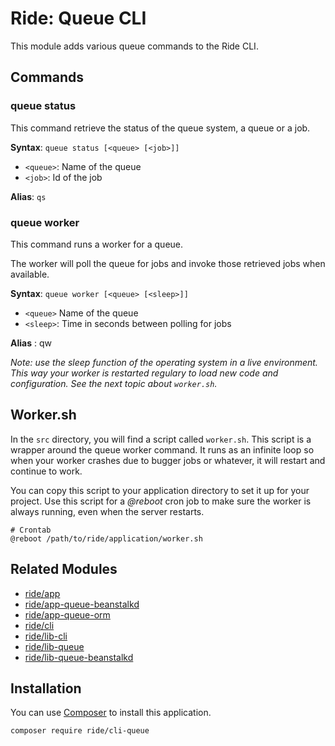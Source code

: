 # Ride: Queue CLI

This module adds various queue commands to the Ride CLI.

## Commands

### queue status

This command retrieve the status of the queue system, a queue or a job.

**Syntax**: ```queue status [<queue> [<job>]]```
- ```<queue>```: Name of the queue
- ```<job>```: Id of the job

**Alias**: ```qs```

### queue worker

This command runs a worker for a queue.
 
The worker will poll the queue for jobs and invoke those retrieved jobs when available.

**Syntax**: ```queue worker [<queue> [<sleep>]]```
- ```<queue>``` Name of the queue
- ```<sleep>```: Time in seconds between polling for jobs

**Alias** : qw

_Note: use the sleep function of the operating system in a live environment. This way your worker is restarted regulary to load new code and configuration. See the next topic about ```worker.sh```._

## Worker.sh

In the ```src``` directory, you will find a script called ```worker.sh```.
This script is a wrapper around the queue worker command.
It runs as an infinite loop so when your worker crashes due to bugger jobs or whatever, it will restart and continue to work.

You can copy this script to your application directory to set it up for your project.
Use this script for a _@reboot_ cron job to make sure the worker is always running, even when the server restarts.

```
# Crontab
@reboot /path/to/ride/application/worker.sh
```

## Related Modules 

- [ride/app](https://github.com/all-ride/ride-app)
- [ride/app-queue-beanstalkd](https://github.com/all-ride/ride-app-queue-beanstalkd)
- [ride/app-queue-orm](https://github.com/all-ride/ride-app-queue-orm)
- [ride/cli](https://github.com/all-ride/ride-cli)
- [ride/lib-cli](https://github.com/all-ride/ride-lib-cli)
- [ride/lib-queue](https://github.com/all-ride/ride-lib-queue)
- [ride/lib-queue-beanstalkd](https://github.com/all-ride/ride-lib-queue-beanstalkd)

## Installation

You can use [Composer](http://getcomposer.org) to install this application.

```
composer require ride/cli-queue
```
